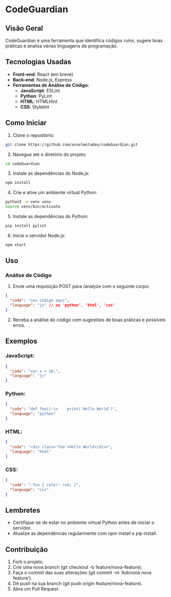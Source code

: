# CodeGuardian

## Visão Geral

CodeGuardian é uma ferramenta que identifica códigos ruins, sugere boas práticas e analisa várias linguagens de programação.

## Tecnologias Usadas

- **Front-end**: React (em breve)
- **Back-end**: Node.js, Express
- **Ferramentas de Análise de Código**:
  - **JavaScript**: ESLint
  - **Python**: PyLint
  - **HTML**: HTMLHint
  - **CSS**: Stylelint

## Como Iniciar

1. Clone o repositório:
```bash
git clone https://github.com/anselmotadeu/codeGuardian.git
```

2. Navegue até o diretório do projeto:
```bash
cd codeGuardian
```

3. Instale as dependências do Node.js:
```bash
npm install
```

4. Crie e ative um ambiente virtual Python:
```bash
python3 -m venv venv
source venv/bin/activate
```

5. Instale as dependências do Python:
```bash
pip install pylint
```

6. Inicie o servidor Node.js:
```bash
npm start
```

## Uso
### Análise de Código

1. Envie uma requisição POST para /analyze com o seguinte corpo:
```json
{
  "code": "seu código aqui",
  "language": "js" // ou 'python', 'html', 'css'
}
```

2. Receba a análise do código com sugestões de boas práticas e possíveis erros.
## Exemplos
### JavaScript:
```json
{
  "code": "var x = 10;",
  "language": "js"
}
```

### Python:
```json
{
  "code": "def foo():\n    print('Hello World')",
  "language": "python"
}
```

### HTML:
```json
{
  "code": "<div class='foo'>Hello World</div>",
  "language": "html"
}
```

### CSS:
```json
{
  "code": ".foo { color: red; }",
  "language": "css"
}
```

## Lembretes

- Certifique-se de estar no ambiente virtual Python antes de iniciar o servidor.
- Atualize as dependências regularmente com npm install e pip install.

## Contribuição

1. Fork o projeto.
2. Crie uma nova branch (git checkout -b feature/nova-feature).
3. Faça o commit das suas alterações (git commit -m 'Adiciona nova feature').
4. Dê push na sua branch (git push origin feature/nova-feature).
5. Abra um Pull Request.